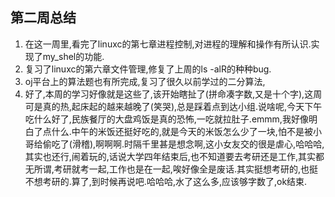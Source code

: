 ## 第二周总结
1. 在这一周里,看完了linuxc的第七章进程控制,对进程的理解和操作有所认识.实现了my_shel的功能.
2. 复习了linuxc的第六章文件管理,修复了上周的ls -alR的种种bug.
3. oj平台上的算法题也有所完成,复习了很久以前学过的二分算法,
4. 好了,本周的学习好像就是这些了,该开始瞎扯了(拼命凑字数,又是十个字),这周可是真的热,起床起的越来越晚了(笑哭),总是踩着点到达小组.说啥呢,今天下午吃什么好了,民族餐厅的大盘鸡饭是真的恐怖,一吃就拉肚子.emmm,我好像明白了点什么.中午的米饭还挺好吃的,就是今天的米饭怎么少了一块,怕不是被小哥给偷吃了(滑稽),啊啊啊.时隔千里甚是想念啊,这小女友交的很是虐心,哈哈哈,其实也还行,闹着玩的,话说大学四年结束后,也不知道要去考研还是工作,其实都无所谓,考研就考一起,工作也是在一起,唉好像全是废话.其实挺想考研的,也挺不想考研的.算了,到时候再说吧.哈哈哈,水了这么多,应该够字数了,ok结束.
